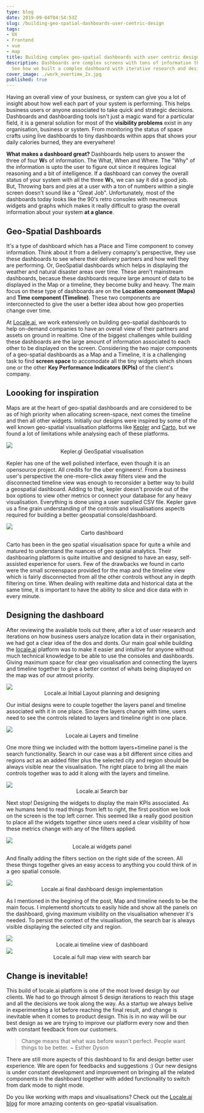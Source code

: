 ```yaml
---
type: blog
date: 2019-09-04T04:54:53Z
slug: /building-geo-spatial-dashboards-user-centric-design
tags:
- UX
- Frontend
- vue
- map
title: Building complex geo-spatial dashboards with user centric design
description: Dashboards are complex screens with tons of information thrown at a user.
  See how we built a complex dashboard with iterative research and designs.
cover_image: ./work_overtime_2x.jpg
published: true
---
```


Having an overall view of your business, or system can give you a lot of insight about how well each part of your system is performing. This helps business users or anyone associated to take quick and strategic decisions. Dashboards and dashboarding tools isn't just a magic wand for a particular field, it is a general solution for most of the **visibility problems** exist in any organisation, business or system. From monitoring the status of space crafts using live dashboards to tiny dashboards within apps that shows your daily calories burned, they are everywhere!

**What makes a dashboard great?** Dashboards help users to answer the three of four **W**s of information. The What, When and Where. The "Why" of the information is upto the user to figure out since it requires logical reasoning and a bit of intelligence. If a dashboard can convey the overall status of your system with all the three **W**s, we can say it did a good job. But, Throwing bars and pies at a user with a ton of numbers within a single screen doesn't sound like a "Great Job". Unfortunately, most of the dashboards today looks like the 90's retro consoles with neumerous widgets and graphs which makes it really difficult to grasp the overall information about your system **at a glance**.

## Geo-Spatial Dashboards

It's a type of dashboard which has a Place and Time component to convey information. Think about it from a delivery comapny's perspective, they use these dashboards to see where their delivery partners and how well they are performing. Or, GeoSpatial dashboards which helps in displaying the weather and natural disaster areas over time. These aren't mainstream dashboards, becasue these dashboards require large amount of data to be displayed in the Map or a timeline, they become bulky and heavy. The main focus on these type of dashboards are on the **Location component (Maps)** and **Time component (Timeline)**. These two components are interconnected to give the user a better idea about how geo properties change over time.

At [Locale.ai](https://locale.ai), we work extensively on building geo-spatial dashboards to help on-demand companies to have an overall view of their partners and assets on ground in realtime. One of the biggest challenges while building these dashboards are the large amount of information associated to each other to be displayed on the screen. Considering the two major components of a geo-spatial dashboards as a Map and a Timeline, it is a challenging task to find **screen space** to accomodate all the tiny widgets which shows one or the other **Key Performance Indicators (KPIs)** of the client's company.

## Loooking for inspiration

Maps are at the heart of geo-spatial dashboards and are considered to be as of high priority when allocating screen-space, next comes the timeline and then all other widgets. Initially our designs were inspired by some of the well known geo-spatial visualisation platforms like [Kepler](https://kepler.gl) and [Carto](https://carto.com), but we found a lot of limitations while analysing each of these platforms. 

<Img src="./kepler-gl.png"/>
<center>Kepler.gl GeoSpatial visualisation</center>

Kepler has one of the well polished interface, even though it is an opensource project. All credits for the uber engineers!. From a business user's perspective the one-more-click away filters view and the disconnected timeline view was enough to reconsider a better way to build a geospatial dashboard. Adding to that, kepler doesn't provide out of the box options to view other metrics or connect your database for any heavy visualisation. Everything is done using a user supplied CSV file. Kepler gave us a fine grain understanding of the controls and visualisations aspects required for building a better geospatial console/dashboard.

<Img src="./carto.png"/>
<center>Carto dashboard</center>

Carto has been in the geo spatial visualisation space for quite a while and matured to understand the nuances of geo spatial analytics. Their dashboaring platform is quite intuitive and designed to have an easy, self-assisted experience for users. Few of the drawbacks we found in carto were the small screenspace provided for the map and the timeline view which is fairly disconnected from all the other controls without any in depth filtering on time. When dealing with realtime data and historical data at the same time, it is important to have the ability to slice and dice data with in every minute.

## Designing the dashboard

After reviewing the available tools out there, after a lot of user research and iterations on how business users analyze location data in their organisation, we had got a clear idea of the dos and donts. Our main goal while building the [locale.ai](https://locale.ai) platform was to make it easier and intuitive for anyone without much technical knowledge to be able to use the consoles and dashboards. Giving maximum space for clear geo visualisation and connecting the layers and timeline together to give a better context of whats being displayed on the map was of our atmost priority.


<Img src="./initial_design.png"/>
<center>Locale.ai Initial Layout planning and designing</center>

Our initial designs were to couple together the layers panel and timeline associated with it in one place. Since the layers change with time, users need to see the controls related to layers and timeline right in one place.

<Img src="./timeline_close_up.png"/>
<center>Locale.ai Layers and timeline</center>

One more thing we included with the bottom layers+timeline panel is the search functionality. Search in our case was a bit different since cities and regions act as an added filter plus the selected city and region should be always visible near the visualisation. The right place to bring all the main controls together was to add it along with the layers and timeline. 

<Img src="./search.png"/>
<center>Locale.ai Search bar</center>

Next stop! Designing the widgets to display the main KPIs associated. As we humans tend to read things from left to right, the first position we look on the screen is the top left corner. This seemed like a really good position to place all the widgets together since users need a clear visibility of how these metrics change with any of the filters applied.   

<Img src="./widgets.png"/>
<center>Locale.ai widgets panel</center>

And finally adding the filters section on the right side of the screen. All these things together gives an easy access to anything you could think of in a geo spatial console.

<Img src="./dashboard_final_design.png"/>
<center>Locale.ai final dashboard design implementation</center>

As I mentioned in the begining of the post, Map and timeline needs to be the main focus. I implementd shortcuts to easily hide and show all the panels on the dashboard, giving maximum visibility on the visualisation whenever it's needed. To persist the context of the visualisation, the search bar is always visible displaying the selected city and region.

<Img src="./dash_timeline_only.png"/>
<center>Locale.ai timeline view of dashboard</center>

<Img src="./dash_full_screen.png"/>
<center>Locale.ai full map view with search bar</center>

## Change is inevitable!

This build of locale.ai platform is one of the most loved design by our clients. We had to go through almost 5 design iterations to reach this stage and all the decisions we took along the way. As a startup we always belive in experimenting a lot before reaching the final result, and change is inevitable when it comes to product design. This is in no way will be our best design as we are trying to improve our platform every now and then with constant feedback from our customers.

> Change means that what was before wasn't perfect. People want things to be better. ~ Esther Dyson

There are still more aspects of this dashboard to fix and design better user experience. We are open for feedbacks and suggestions :) Our new designs is under constant development and improvement on bringing all the related components in the dashboard together with added functionality to switch from dark mode to night mode.

Do you like working with maps and visualisations? Check out the [Locale.ai blog](https://locale.ai) for more amazing contents on geo-spatial visualisation.



